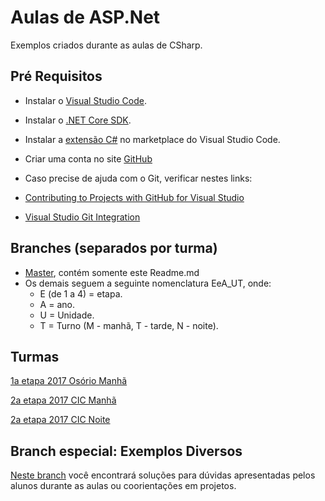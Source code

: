 
# Aulas de ASP.Net

Exemplos criados durante as aulas de CSharp.

## Pré Requisitos

* Instalar o [Visual Studio Code](https://code.visualstudio.com/).
* Instalar o [.NET Core SDK](https://www.microsoft.com/net/download/core).
* Instalar a [extensão C#](https://marketplace.visualstudio.com/items?itemName=ms-vscode.csharp) no marketplace do Visual Studio Code.

* Criar uma conta no site [GitHub](https://github.com/)
* Caso precise de ajuda com o Git, verificar nestes links:
* [Contributing to Projects with GitHub for Visual Studio](https://github.com/github/VisualStudio/blob/master/docs/contributing/index.md)
* [Visual Studio Git Integration](https://services.github.com/on-demand/windows/visual-studio)



## Branches (separados por turma)
* [Master](https://github.com/profdouglasbarcelos/CSharp_Aulas), contém somente este Readme.md
* Os demais seguem a seguinte nomenclatura EeA_UT, onde:
    * E (de 1 a 4) = etapa.
    * A = ano.
    * U = Unidade.
    * T = Turno (M - manhã, T - tarde, N - noite).

## Turmas 

[1a etapa 2017 Osório Manhã](https://github.com/profdouglasbarcelos/Asp.Net_Aulas/tree/1e2017_OSOM)

[2a etapa 2017 CIC Manhã](https://github.com/profdouglasbarcelos/Asp.Net_Aulas/tree/2e2017_CICM)

[2a etapa 2017 CIC Noite](https://github.com/profdouglasbarcelos/Asp.Net_Aulas/tree/2e2017_CICN)

## Branch especial: Exemplos Diversos

[Neste branch](https://github.com/profdouglasbarcelos/Asp.Net_Aulas/tree/ExemplosDiversos) você encontrará soluções para dúvidas apresentadas pelos alunos durante as aulas ou coorientações em projetos.